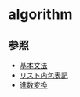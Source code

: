 # algorithm
## 参照
- [基本文法](https://qiita.com/KoyanagiHitoshi/items/3286fbc65d56dd67737c)
- [リスト内包表記](https://qiita.com/y__sama/items/a2c458de97c4aa5a98e7)
- [進数変換](https://hibiki-press.tech/python/bin-hex-oct-int/4954)
